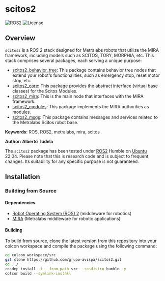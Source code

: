 # scitos2

![ROS2](https://img.shields.io/badge/ros2-humble-blue?logo=ros&logoColor=white)
![License](https://img.shields.io/github/license/grupo-avispa/scitos2)

## Overview

`scitos2` is a ROS 2 stack designed for Metralabs robots that utilize the MIRA framework, including models such as SCITOS, TORY, MORPHIA, etc. This stack comprises several packages, each serving a unique purpose:

 * [scitos2_behavior_tree]: This package contains behavior tree nodes that extend your robot's functionalities, such as emergency stop, reset motor stop, etc.
 * [scitos2_core]: This package provides the abstract interface (virtual base classes) for the Scitos Modules.
 * [scitos2_mira]: This is the main node that interfaces with the MIRA framework.
 * [scitos2_modules]: This package implements the MIRA authorities as modules.
 * [scitos2_msgs]: This package contains messages and services related to the Metralabs Scitos robot base.

**Keywords:** ROS, ROS2, metralabs, mira, scitos

**Author: Alberto Tudela<br />**

The `scitos2` package has been tested under [ROS2] Humble on [Ubuntu] 22.04. Please note that this is research code and is subject to frequent changes. Its suitability for any specific purpose is not guaranteed.

## Installation

### Building from Source

#### Dependencies

- [Robot Operating System (ROS) 2](https://docs.ros.org/en/humble/) (middleware for robotics)
- [MIRA](https://www.mira-project.org/) (Metralabs middleware for robotic applications)

#### Building

To build from source, clone the latest version from this repository into your colcon workspace and compile the package using the following command:
```bash
cd colcon_workspace/src
git clone https://github.com/grupo-avispa/scitos2.git
cd ../
rosdep install -i --from-path src --rosdistro humble -y
colcon build --symlink-install
```

[Ubuntu]: https://ubuntu.com/
[ROS2]: https://docs.ros.org/en/humble/
[scitos2_behavior_tree]: /scitos2_behavior_tree
[scitos2_mira]: /scitos2_mira
[scitos2_modules]: /scitos2_modules
[scitos2_core]: /scitos2_core
[scitos2_msgs]: /scitos2_msgs
